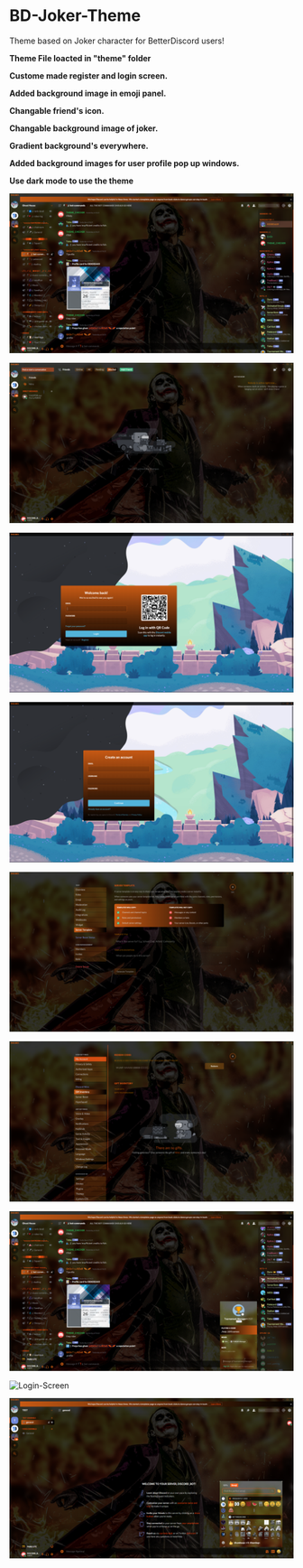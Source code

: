 # BD-Joker-Theme
Theme based on Joker character for BetterDiscord users!

**Theme File loacted in "theme" folder**

**Custome made register and login screen.**


**Added background image in emoji panel.**


**Changable friend's icon.**


**Changable background image of joker.**


**Gradient background's everywhere.**


**Added background images for user profile pop up windows.**

**Use dark mode to use the theme**

![Login-Screen](/images/server-chat.jpg)

![Login-Screen](/images/friends-panel.jpg)

![Login-Screen](/images/login.jpg)

![Login-Screen](/images/register.jpg)

![Login-Screen](/images/server-settings.jpg)

![Login-Screen](/images/user-settings.jpg)

![Login-Screen](/images/user-info.jpg)

![Login-Screen](/images/user-pop-up-window.jpg)

![Login-Screen](/images/emoji-background.jpg)
